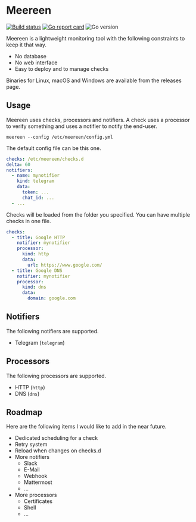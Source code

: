 # Meereen

[![Build status](https://github.com/aerialls/meereen/workflows/Test/badge.svg)](https://github.com/aerialls/meereen/actions?query=workflow%3ATest)
[![Go report card](https://goreportcard.com/badge/github.com/aerialls/meereen)](https://goreportcard.com/report/github.com/aerialls/meereen)
![Go version](https://img.shields.io/github/go-mod/go-version/aerialls/meereen)

Meereen is a lightweight monitoring tool with the following constraints to keep it that way.

* No database
* No web interface
* Easy to deploy and to manage checks

Binaries for Linux, macOS and Windows are available from the releases page.

## Usage

Meereen uses checks, processors and notifiers. A check uses a processor to verify something and uses a notifier to notify the end-user.

```
meereen --config /etc/meereen/config.yml
```

The default config file can be this one.

```yaml
checks: /etc/meereen/checks.d
delta: 60
notifiers:
  - name: mynotifier
    kind: telegram
    data:
      token: ...
      chat_id: ...
  - ...
```

Checks will be loaded from the folder you specified. You can have multiple checks in one file.

```yaml
checks:
  - title: Google HTTP
    notifier: mynotifier
    processor:
      kind: http
      data:
        url: https://www.google.com/
  - title: Google DNS
    notifier: mynotifier
    processor:
      kind: dns
      data:
        domain: google.com
```

## Notifiers

The following notifiers are supported.

- Telegram (`telegram`)

## Processors

The following processors are supported.

- HTTP (`http`)
- DNS (`dns`)

## Roadmap

Here are the following items I would like to add in the near future.

* Dedicated scheduling for a check
* Retry system
* Reload when changes on checks.d
* More notifiers
  * Slack
  * E-Mail
  * Webhook
  * Mattermost
  * ...
* More processors
  * Certificates
  * Shell
  * ...

